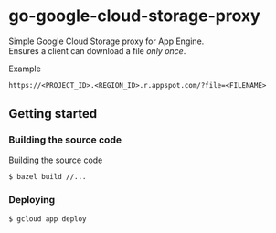 # go-google-cloud-storage-proxy

Simple Google Cloud Storage proxy for App Engine.<br>
Ensures a client can download a file *only once*.

Example

```txt
https://<PROJECT_ID>.<REGION_ID>.r.appspot.com/?file=<FILENAME>
```

## Getting started

### Building the source code

Building the source code

```sh
$ bazel build //...
```

### Deploying

```sh
$ gcloud app deploy
```